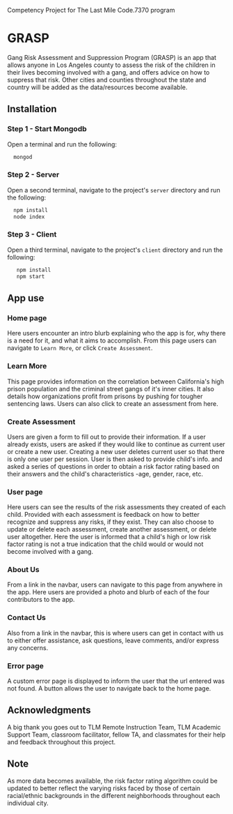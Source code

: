 Competency Project for The Last Mile Code.7370 program
# GRASP

Gang Risk Assessment and Suppression Program (GRASP) is an app that allows anyone in Los Angeles county to assess the risk of the children in their lives becoming involved with a gang, and offers advice on how to suppress that risk. Other cities and counties throughout the state and country will be added as the data/resources become available.

## Installation

### Step 1 - Start Mongodb
Open a terminal and run the following:

```bash
  mongod
```

### Step 2 - Server
Open a second terminal, navigate to the project's `server` directory and run the following:

```bash
  npm install
  node index
```

### Step 3 - Client
Open a third terminal, navigate to the project's `client` directory and run the following:

```bash
   npm install
   npm start
```

## App use

### Home page

Here users encounter an intro blurb explaining who the app is for, why there is a need for it, and what it aims to accomplish. From this page users can navigate to `Learn More`, or click `Create Assessment`.

### Learn More

This page provides information on the correlation between California's high prison population and the criminal street gangs of it's inner cities. It also details how organizations profit from prisons by pushing for tougher sentencing laws. Users can also click to create an assessment from here.

### Create Assessment

Users are given a form to fill out to provide their information. If a user already exists, users are asked if they would like to continue as current user or create a new user. Creating a new user deletes current user so that there is only one user per session. User is then asked to provide child's info. and asked a series of questions in order to obtain a risk factor rating based on their answers and the child's characteristics -age, gender, race, etc.

### User page

Here users can see the results of the risk assessments they created of each child. Provided with each assessment is feedback on how to better recognize and suppress any risks, if they exist. They can also choose to update or delete each assessment, create another assessment, or delete user altogether. Here the user is informed that a child's high or low risk factor rating is not a true indication that the child would or would not become involved with a gang.

### About Us

From a link in the navbar, users can navigate to this page from anywhere in the app. Here users are provided a photo and blurb of each of the four contributors to the app.

### Contact Us

Also from a link in the navbar, this is where users can get in contact with us to either offer assistance, ask questions, leave comments, and/or express any concerns.
 
 ### Error page
 
 A custom error page is displayed to inform the user that the url entered was not found. A button allows the user to navigate back to the home page.
 
 
## Acknowledgments ##

A big thank you goes out to TLM Remote Instruction Team, TLM Academic Support Team, classroom facilitator, fellow TA, and classmates for their help and feedback throughout this project.

## Note ##

As more data becomes available, the risk factor rating algorithm could be updated to better reflect the varying risks faced by those of certain racial/ethnic backgrounds in the different neighborhoods throughout each individual city.
